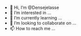 - 👋 Hi, I’m @Densejelasse
- 👀 I’m interested in ...
- 🌱 I’m currently learning ...
- 💞️ I’m looking to collaborate on ...
- 📫 How to reach me ...

<!---
Densejelasse/Densejelasse is a ✨ special ✨ repository because its `README.md` (this file) appears on your GitHub profile.
You can click the Preview link to take a look at your changes.
--->
